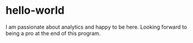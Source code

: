 # hello-world

I am passionate about analytics and happy to be here.
Looking forward to being a pro at the end of this program.
